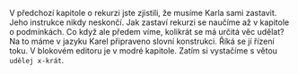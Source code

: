 V předchozí kapitole o rekurzi jste zjistili, že musíme Karla sami zastavit. 
Jeho instrukce nikdy neskončí. Jak zastaví rekurzi se naučíme až v kapitole o podmínkách.
Co když ale předem víme, kolikrát se má určitá věc udělat?
Na to máme v jazyku Karel připraveno slovní konstrukci. Říká se jí řízení toku. 
V blokovém editoru je v modré kapitole. Zatím si vystačíme s větou `udělej x-krát`.
 